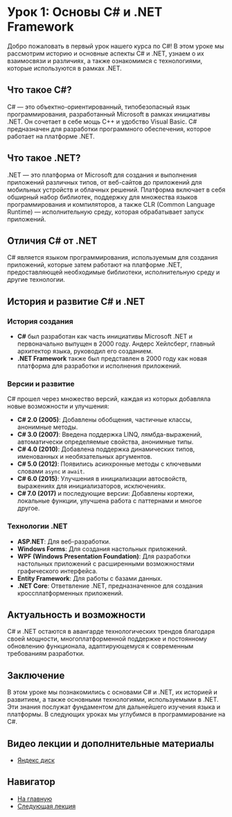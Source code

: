 # Урок 1: Основы C# и .NET Framework

Добро пожаловать в первый урок нашего курса по C#! В этом уроке мы рассмотрим историю и основные аспекты C# и .NET, узнаем о их взаимосвязи и различиях, а также ознакомимся с технологиями, которые используются в рамках .NET.

## Что такое C#?

C# — это объектно-ориентированный, типобезопасный язык программирования, разработанный Microsoft в рамках инициативы .NET. Он сочетает в себе мощь C++ и удобство Visual Basic. C# предназначен для разработки программного обеспечения, которое работает на платформе .NET.

## Что такое .NET?

.NET — это платформа от Microsoft для создания и выполнения приложений различных типов, от веб-сайтов до приложений для мобильных устройств и облачных решений. Платформа включает в себя обширный набор библиотек, поддержку для множества языков программирования и компиляторов, а также CLR (Common Language Runtime) — исполнительную среду, которая обрабатывает запуск приложений.

## Отличия C# от .NET

C# является языком программирования, используемым для создания приложений, которые затем работают на платформе .NET, предоставляющей необходимые библиотеки, исполнительную среду и другие технологии. 

## История и развитие C# и .NET

### История создания
- **C#** был разработан как часть инициативы Microsoft .NET и первоначально выпущен в 2000 году. Андерс Хейлсберг, главный архитектор языка, руководил его созданием.
- **.NET Framework** также был представлен в 2000 году как новая платформа для разработки и исполнения приложений.

### Версии и развитие
C# прошел через множество версий, каждая из которых добавляла новые возможности и улучшения:
- **C# 2.0 (2005)**: Добавлены обобщения, частичные классы, анонимные методы.
- **C# 3.0 (2007)**: Введена поддержка LINQ, лямбда-выражений, автоматически определяемые свойства, анонимные типы.
- **C# 4.0 (2010)**: Добавлена поддержка динамических типов, именованных и необязательных аргументов.
- **C# 5.0 (2012)**: Появились асинхронные методы с ключевыми словами `async` и `await`.
- **C# 6.0 (2015)**: Улучшения в инициализации автосвойств, выражениях для инициализаторов, исключениях.
- **C# 7.0 (2017)** и последующие версии: Добавлены кортежи, локальные функции, улучшена работа с паттернами и многое другое.

### Технологии .NET
- **ASP.NET**: Для веб-разработки.
- **Windows Forms**: Для создания настольных приложений.
- **WPF (Windows Presentation Foundation)**: Для разработки настольных приложений с расширенными возможностями графического интерфейса.
- **Entity Framework**: Для работы с базами данных.
- **.NET Core**: Ответвление .NET, предназначенное для создания кроссплатформенных приложений.

## Актуальность и возможности

C# и .NET остаются в авангарде технологических трендов благодаря своей мощности, многоплатформенной поддержке и постоянному обновлению функционала, адаптирующемуся к современным требованиям разработки.

## Заключение

В этом уроке мы познакомились с основами C# и .NET, их историей и развитием, а также основными технологиями, используемыми в .NET. Эти знания послужат фундаментом для дальнейшего изучения языка и платформы. В следующих уроках мы углубимся в программирование на C#.


## Видео лекции и дополнительные материалы

- [Яндекс диск](https://disk.yandex.ru/d/elleXvTPvr1r5Q)

## Навигатор

- [На главную](index.md)
- [Следующая  лекция](B01_L02_Setup/README.md)